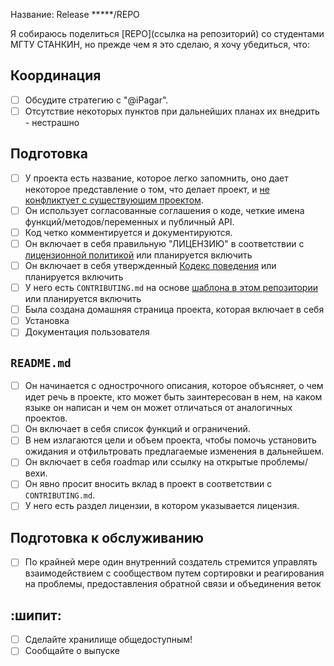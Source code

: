 Название: Release *****/REPO

Я собираюсь поделиться [REPO](ссылка на репозиторий) со студентами МГТУ СТАНКИН, но прежде чем я это сделаю, я хочу убедиться, что:

## Координация

- [ ] Обсудите стратегию с "@iPagar".
- [ ] Отсутствие некоторых пунктов при дальнейших планах их внедрить - нестрашно

## Подготовка

- [ ] У проекта есть название, которое легко запомнить, оно дает некоторое представление о том, что делает проект, и [не конфликтует с существующим проектом](http://ivantomic.com/projects/ospnc/).
- [ ] Он использует согласованные соглашения о коде, четкие имена функций/методов/переменных и публичный API.
- [ ] Код четко комментируется и документируются.
- [ ] Он включает в себя правильную "ЛИЦЕНЗИЮ" в соответствии с [лицензионной политикой](docs/license-policy.md) или планируется включить
- [ ] Он включает в себя утвержденный [Кодекс поведения](templates/CODE-OF-CONDUCT.md) или планируется включить
- [ ] У него есть `CONTRIBUTING.md` на основе [шаблона в этом репозитории](templates/CONTRIBUTING.md) или планируется включить
- [ ] Была создана домашняя страница проекта, которая включает в себя
- [ ] Установка
- [ ] Документация пользователя

## `README.md`

- [ ] Он начинается с однострочного описания, которое объясняет, о чем идет речь в проекте, кто может быть заинтересован в нем, на каком языке он написан и чем он может отличаться от аналогичных проектов.
- [ ] Он включает в себя список функций и ограничений.
- [ ] В нем излагаются цели и объем проекта, чтобы помочь установить ожидания и отфильтровать предлагаемые изменения в дальнейшем.
- [ ] Он включает в себя roadmap или ссылку на открытые проблемы/вехи.
- [ ] Он явно просит вносить вклад в проект в соответствии с `CONTRIBUTING.md`.
- [ ] У него есть раздел лицензии, в котором указывается лицензия.

## Подготовка к обслуживанию

- [ ] По крайней мере один внутренний создатель стремится управлять взаимодействием с сообществом путем сортировки и реагирования на проблемы, предоставления обратной связи и объединения веток

## :шипит:

- [ ] Сделайте хранилище общедоступным!
- [ ] Сообщайте о выпуске
